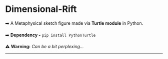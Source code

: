 # Dimensional-Rift

➡️ A Metaphysical sketch figure made via **Turtle module** in Python.
<br>

➡️ **Dependency -** `pip install PythonTurtle`

⚠️ **Warning:** _Can be a bit perplexing..._


------------------
